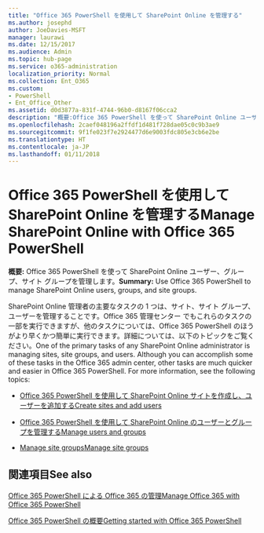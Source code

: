 ```yaml
---
title: "Office 365 PowerShell を使用して SharePoint Online を管理する"
ms.author: josephd
author: JoeDavies-MSFT
manager: laurawi
ms.date: 12/15/2017
ms.audience: Admin
ms.topic: hub-page
ms.service: o365-administration
localization_priority: Normal
ms.collection: Ent_O365
ms.custom:
- PowerShell
- Ent_Office_Other
ms.assetid: d0d3877a-831f-4744-96b0-d8167f06cca2
description: "概要:Office 365 PowerShell を使って SharePoint Online ユーザー、グループ、サイト グループを管理します。"
ms.openlocfilehash: 2caef048196a2ffdf1d481f728dae05c0c9b3ae9
ms.sourcegitcommit: 9f1fe023f7e2924477d6e9003fdc805e3cb6e2be
ms.translationtype: HT
ms.contentlocale: ja-JP
ms.lasthandoff: 01/11/2018
---
```

# <a name="manage-sharepoint-online-with-office-365-powershell"></a><span data-ttu-id="e6a0b-103">Office 365 PowerShell を使用して SharePoint Online を管理する</span><span class="sxs-lookup"><span data-stu-id="e6a0b-103">Manage SharePoint Online with Office 365 PowerShell</span></span>

 <span data-ttu-id="e6a0b-104">**概要:** Office 365 PowerShell を使って SharePoint Online ユーザー、グループ、サイト グループを管理します。</span><span class="sxs-lookup"><span data-stu-id="e6a0b-104">**Summary:** Use Office 365 PowerShell to manage SharePoint Online users, groups, and site groups.</span></span>
  
<span data-ttu-id="e6a0b-p101">SharePoint Online 管理者の主要なタスクの 1 つは、サイト、サイト グループ、ユーザーを管理することです。Office 365 管理センター でもこれらのタスクの一部を実行できますが、他のタスクについては、Office 365 PowerShell のほうがより早くかつ簡単に実行できます。詳細については、以下のトピックをご覧ください。</span><span class="sxs-lookup"><span data-stu-id="e6a0b-p101">One of the primary tasks of any SharePoint Online administrator is managing sites, site groups, and users. Although you can accomplish some of these tasks in the Office 365 admin center, other tasks are much quicker and easier in Office 365 PowerShell. For more information, see the following topics:</span></span>
  
- <span data-ttu-id="e6a0b-108">[Office 365 PowerShell を使用して SharePoint Online サイトを作成し、ユーザーを追加する]((http://technet.microsoft.com/library/c55d4ccf-ab36-481a-a285-c40234e11abd.aspx))</span><span class="sxs-lookup"><span data-stu-id="e6a0b-108">[Create sites and add users]((http://technet.microsoft.com/library/c55d4ccf-ab36-481a-a285-c40234e11abd.aspx))</span></span>
    
- <span data-ttu-id="e6a0b-109">[Office 365 PowerShell を使用して SharePoint Online のユーザーとグループを管理する]((http://technet.microsoft.com/library/9680af2e-a965-4e62-92ee-da72105c7800.aspx))</span><span class="sxs-lookup"><span data-stu-id="e6a0b-109">[Manage users and groups]((http://technet.microsoft.com/library/9680af2e-a965-4e62-92ee-da72105c7800.aspx))</span></span>
    
- <span data-ttu-id="e6a0b-110">[Manage site groups]((http://technet.microsoft.com/library/122f4099-c78d-4cce-bab0-4343b04596ae.aspx))</span><span class="sxs-lookup"><span data-stu-id="e6a0b-110">[Manage site groups]((http://technet.microsoft.com/library/122f4099-c78d-4cce-bab0-4343b04596ae.aspx))</span></span>
    
## <a name="see-also"></a><span data-ttu-id="e6a0b-111">関連項目</span><span class="sxs-lookup"><span data-stu-id="e6a0b-111">See also</span></span>

#### 

[<span data-ttu-id="e6a0b-112">Office 365 PowerShell による Office 365 の管理</span><span class="sxs-lookup"><span data-stu-id="e6a0b-112">Manage Office 365 with Office 365 PowerShell</span></span>](manage-office-365-with-office-365-powershell.md)
  
[<span data-ttu-id="e6a0b-113">Office 365 PowerShell の概要</span><span class="sxs-lookup"><span data-stu-id="e6a0b-113">Getting started with Office 365 PowerShell</span></span>](getting-started-with-office-365-powershell.md)

